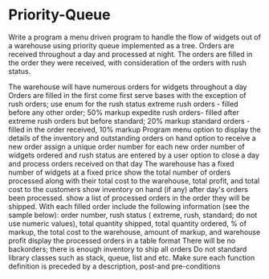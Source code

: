 # Priority-Queue


Write a program  a menu driven program to handle the flow of widgets out of a warehouse using priority queue  implemented as a  tree. Orders  are received throughout a day and processed at night. The orders are filled in the order they were received, with consideration of the orders with rush status. 

The warehouse will have numerous orders for widgets throughout a day
Orders are filled in the first come first serve bases with the exception of rush  orders; use enum for the rush status
extreme rush orders -  filled before  any other order; 50% markup
expedite rush orders- filled after extreme rush orders but before standard; 20% markup
standard orders -  filled in the order  received, 10% markup
Program menu
option to display the details of the inventory and outstanding orders on hand
option to receive a new order
assign a unique order number for each new order
number of widgets ordered and rush status are entered by a user
option to close a day and process orders received on that day
The warehouse has a fixed number of widgets at a fixed price 
show the total number of orders processed along with their total cost to the warehouse, total profit, and total cost to the customers
show inventory on hand (if any) after day's orders been processed.
show a list of processed orders in the order they will be shipped.
With each filled order include the following information (see the sample below):  order number, rush status ( extreme, rush, standard; do not use numeric values), total quantity shipped, total quantity ordered, % of markup, the total cost to the warehouse, amount of markup,  and warehouse profit
display  the processed orders in a table format
There will be no backorders; there is enough inventory to ship all orders
Do not standard library classes such as stack, queue, list and etc.
Make sure each function definition is preceded by  a description, post-and pre-conditions
